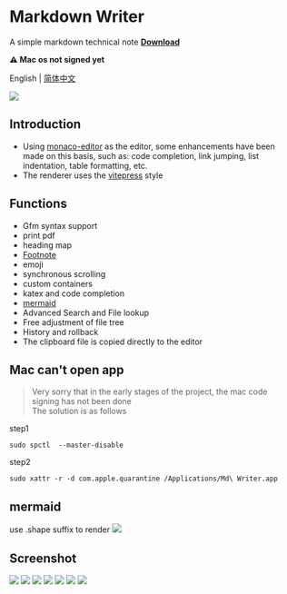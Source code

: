 # Markdown Writer
A simple markdown technical note **[Download](https://github.com/1943time/markdown-writer/releases)**

**⚠️ Mac os not signed yet**

English | [简体中文](README.zh-CN.md)

![](./help/img.png)

## Introduction
- Using [monaco-editor](https://microsoft.github.io) as the editor, some enhancements have been made on this basis, such as: code completion, link jumping, list indentation, table formatting, etc.
- The renderer uses the [vitepress](https://github.com/vuejs/vitepress) style

## Functions
- Gfm syntax support
- print pdf
- heading map
- [Footnote](https://github.blog/changelog/2021-09-30-footnotes-now-supported-in-markdown-fields/)
- emoji
- synchronous scrolling
- custom containers
- katex and code completion
- [mermaid](#mermaid)
- Advanced Search and File lookup
- Free adjustment of file tree
- History and rollback
- The clipboard file is copied directly to the editor

## Mac can't open app
> Very sorry that in the early stages of the project, the mac code signing has not been done  
> The solution is as follows

step1
```shell
sudo spctl  --master-disable
```
step2
```shell
sudo xattr -r -d com.apple.quarantine /Applications/Md\ Writer.app
```
## mermaid
use .shape suffix to render
![](./help/mermaid.png)

## Screenshot
![](./help/search.png)
![](./help/images.png)
![](./help/history.png)
![](./help/print.png)
![](./help/nav.png)
![](./help/katex.png)
![](./help/container.png)
